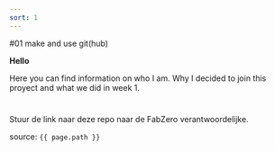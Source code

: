 ```yaml
---
sort: 1
---
```

#01 make and use git(hub)

**Hello**  

Here you can find information on who I am. Why I decided to join this proyect and what we did in week 1.

#
Stuur de link naar deze repo naar de FabZero verantwoordelijke.

source: `{{ page.path }}`
